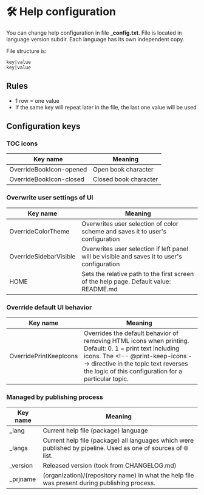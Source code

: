 # 🛠️ Help configuration

You can change help configuration in file **_config.txt**. File is located in language version subdir. Each language has its own independent copy.

File structure is:

```
key|value
key|value
```

## Rules

- 1 row = one value
- If the same key will repeat later in the file, the last one value will be used

## Configuration keys

### TOC icons

| Key name | Meaning |
|---|---|
| OverrideBookIcon-opened | Open book character |
| OverrideBookIcon-closed | Closed book character |

### Overwrite user settings of UI

| Key name | Meaning |
|---|---|
| OverrideColorTheme | Overwrites user selection of color scheme and saves it to user's configuration |
| OverrideSidebarVisible | Overwrites user selection if left panel will be visible and saves it to user's configuration |
| HOME | Sets the relative path to the first screen of the help page. Default value: README.md |

### Override default UI behavior

| Key name | Meaning |
|---|---|
| OverridePrintKeepIcons | Overrides the default behavior of removing HTML icons when printing. Default: 0. 1 = print text including icons. The \<!-- @print-keep-icons --\> directive in the topic text reverses the logic of this configuration for a particular topic. |

### Managed by publishing process
| Key name | Meaning |
|---|---|
| _lang | Current help file (package) language |
| _langs | Current help file (package) all languages which were published by pipeline. Used as one of sources of 🌐 list. |
| _version | Released version (took from CHANGELOG.md) |
| _prjname | (organization)/(repository name) in what the help file was present during publishing process. |
